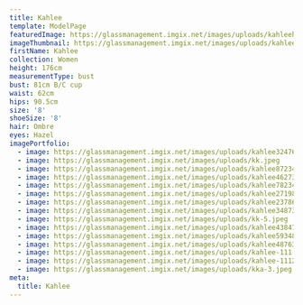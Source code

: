 ```yaml
---
title: Kahlee
template: ModelPage
featuredImage: https://glassmanagement.imgix.net/images/uploads/kahleeheader236748123921.jpg
imageThumbnail: https://glassmanagement.imgix.net/images/uploads/kahlee-her-shadow-1.jpg
firstName: Kahlee
collection: Women
height: 176cm
measurementType: bust
bust: 81cm B/C cup
waist: 62cm
hips: 90.5cm
size: '8'
shoeSize: '8'
hair: Ombre
eyes: Hazel
imagePortfolio:
  - image: https://glassmanagement.imgix.net/images/uploads/kahlee32476882108.jpeg
  - image: https://glassmanagement.imgix.net/images/uploads/kk.jpeg
  - image: https://glassmanagement.imgix.net/images/uploads/kahlee872346.jpeg
  - image: https://glassmanagement.imgix.net/images/uploads/kahlee462738239.jpeg
  - image: https://glassmanagement.imgix.net/images/uploads/kahlee782349.jpeg
  - image: https://glassmanagement.imgix.net/images/uploads/kahlee27198.jpeg
  - image: https://glassmanagement.imgix.net/images/uploads/kahlee237864.jpeg
  - image: https://glassmanagement.imgix.net/images/uploads/kahlee3487394q3.jpeg
  - image: https://glassmanagement.imgix.net/images/uploads/kk-5.jpeg
  - image: https://glassmanagement.imgix.net/images/uploads/kahlee43847q.jpeg
  - image: https://glassmanagement.imgix.net/images/uploads/kahlee59348724.jpeg
  - image: https://glassmanagement.imgix.net/images/uploads/kahlee4876342.jpeg
  - image: https://glassmanagement.imgix.net/images/uploads/kahlee-111.jpeg
  - image: https://glassmanagement.imgix.net/images/uploads/kahlee-1112.jpeg
  - image: https://glassmanagement.imgix.net/images/uploads/kka-3.jpeg
meta:
  title: Kahlee
---
```


